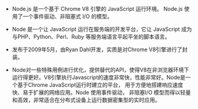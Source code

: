 + Node.js 是一个基于 Chrome V8 引擎的 JavaScript 运行环境。 Node.js 使用了一个事件驱动、非阻塞式 I/O 的模型。

+ Node 是一个让 JavaScript 运行在服务端的开发平台，它让 JavaScript 成为与PHP、Python、Perl、Ruby 等服务端语言平起平坐的脚本语言。 

+ 发布于2009年5月，由Ryan Dahl开发，实质是对Chrome V8引擎进行了封装。

+ Node对一些特殊用例进行优化，提供替代的API，使得V8在非浏览器环境下运行得更好。V8引擎执行Javascript的速度非常快，性能非常好。Node是一个基于Chrome JavaScript运行时建立的平台， 用于方便地搭建响应速度快、易于扩展的网络应用。Node 使用事件驱动， 非阻塞I/O 模型而得以轻量和高效，非常适合在分布式设备上运行数据密集型的实时应用。
